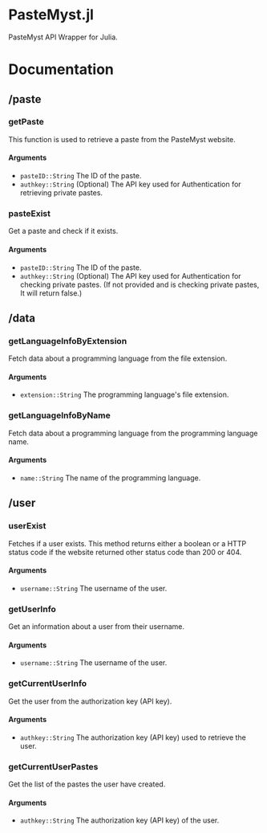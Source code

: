 # PasteMyst.jl
PasteMyst API Wrapper for Julia.

# Documentation

## /paste
### getPaste
This function is used to retrieve a paste from the PasteMyst website.

#### Arguments
- `pasteID::String`
The ID of the paste.
- `authkey::String` (Optional)
The API key used for Authentication for retrieving private pastes.

### pasteExist
Get a paste and check if it exists.

#### Arguments
- `pasteID::String`
The ID of the paste.
- `authkey::String` (Optional)
The API key used for Authentication for checking private pastes. (If not provided and is checking private pastes, It will return false.)

## /data

### getLanguageInfoByExtension
Fetch data about a programming language from the file extension.

#### Arguments
- `extension::String`
The programming language's file extension.

### getLanguageInfoByName
Fetch data about a programming language from the programming language name.

#### Arguments
- `name::String`
The name of the programming language.

## /user
### userExist
Fetches if a user exists. This method returns either a boolean or a HTTP status code if the website returned other status code than 200 or 404.

#### Arguments
- `username::String`
The username of the user.

### getUserInfo
Get an information about a user from their username.

#### Arguments
- `username::String`
The username of the user.

### getCurrentUserInfo
Get the user from the authorization key (API key).

#### Arguments
- `authkey::String`
The authorization key (API key) used to retrieve the user.

### getCurrentUserPastes
Get the list of the pastes the user have created.

#### Arguments
- `authkey::String`
The authorization key (API key) of the user.
